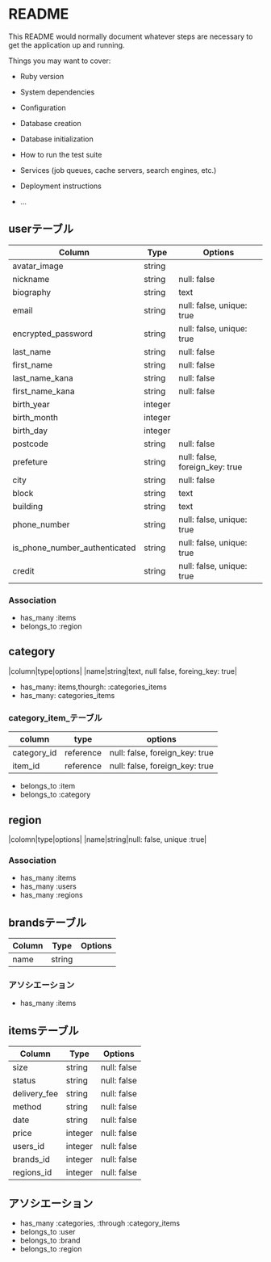 # README

This README would normally document whatever steps are necessary to get the
application up and running.

Things you may want to cover:

* Ruby version

* System dependencies

* Configuration

* Database creation

* Database initialization

* How to run the test suite

* Services (job queues, cache servers, search engines, etc.)

* Deployment instructions

* ...


## userテーブル
|Column|Type|Options|
|------|----|-------|
|avatar_image|string||
|nickname|string|null: false|
|biography|string|text|
|email|string|null: false, unique: true|
|encrypted_password|string|null: false, unique: true|
|last_name|string|null: false|
|first_name|string|null: false|
|last_name_kana|string|null: false|
|first_name_kana|string|null: false|
|birth_year|integer||
|birth_month|integer||
|birth_day|integer||
|postcode|string|null: false|
|prefeture|string|null: false, foreign_key: true|
|city|string|null: false|
|block|string|text|
|building|string|text|
|phone_number|string|null: false, unique: true|
|is_phone_number_authenticated|string|null: false, unique: true|
|credit|string|null: false, unique: true|

### Association
- has_many :items
- belongs_to :region


## category
|column|type|options|
|name|string|text, null false, foreing_key: true|

- has_many: items,thourgh: :categories_items
- has_many: categories_items


### category_item_テーブル
|column|type|options|
|------|----|-------|
|category_id|reference|null: false, foreign_key: true|
|item_id|reference|null: false, foreign_key: true|

- belongs_to :item
- belongs_to :category


## region
|colomn|type|options|
|name|string|null: false, unique :true|

### Association
- has_many :items
- has_many :users
- has_many :regions


## brandsテーブル
|Column|Type|Options|
|------|----|-------|
|name|string|

### アソシエーション
- has_many :items


## itemsテーブル
|Column|Type|Options|
|------|----|-------|
|size|string|null: false|
|status|string|null: false|
|delivery_fee|string|null: false|
|method|string|null: false|
|date|string|null: false|
|price|integer|null: false|
|users_id|integer|null: false|
|brands_id|integer|null: false|
|regions_id|integer|null: false|

## アソシエーション
- has_many :categories, :through :category_items
- belongs_to :user
- belongs_to :brand
- belongs_to :region